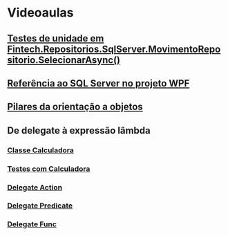 # Videoaulas
## [Testes de unidade em Fintech.Repositorios.SqlServer.MovimentoRepositorio.SelecionarAsync()](https://1drv.ms/v/s!Agb956IHC05ijdov_ECwsDa6bOY4UQ?e=CkPUBr)

## [Referência ao SQL Server no projeto WPF](https://1drv.ms/v/s!Agb956IHC05ijdowL2HL11E7dP4dqw?e=OU3O6B)

## [Pilares da orientação a objetos](https://1drv.ms/v/s!Agb956IHC05ijdoyORLQQszKPzuJFw?e=9Kd5eZ)

## De delegate à expressão lâmbda
### [Classe Calculadora](https://1drv.ms/v/s!Agb956IHC05ijdo01OwK5MCK4Ugong?e=ri5q2o)
### [Testes com Calculadora](https://1drv.ms/v/s!Agb956IHC05ijdo1WoULrNaMbPXY2w?e=M9Xb59)
### [Delegate Action]()
### [Delegate Predicate]()
### [Delegate Func]()
